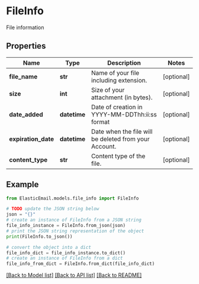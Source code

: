 # FileInfo

File information

## Properties

Name | Type | Description | Notes
------------ | ------------- | ------------- | -------------
**file_name** | **str** | Name of your file including extension. | [optional] 
**size** | **int** | Size of your attachment (in bytes). | [optional] 
**date_added** | **datetime** | Date of creation in YYYY-MM-DDThh:ii:ss format | [optional] 
**expiration_date** | **datetime** | Date when the file will be deleted from your Account. | [optional] 
**content_type** | **str** | Content type of the file. | [optional] 

## Example

```python
from ElasticEmail.models.file_info import FileInfo

# TODO update the JSON string below
json = "{}"
# create an instance of FileInfo from a JSON string
file_info_instance = FileInfo.from_json(json)
# print the JSON string representation of the object
print(FileInfo.to_json())

# convert the object into a dict
file_info_dict = file_info_instance.to_dict()
# create an instance of FileInfo from a dict
file_info_from_dict = FileInfo.from_dict(file_info_dict)
```
[[Back to Model list]](../README.md#documentation-for-models) [[Back to API list]](../README.md#documentation-for-api-endpoints) [[Back to README]](../README.md)


